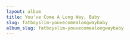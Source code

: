 ```yaml
---
layout: album
title: You've Come A Long Way, Baby
slug: fatboyslim-youvecomealongwaybaby
album_slug: fatboyslim-youvecomealongwaybaby
---
```

